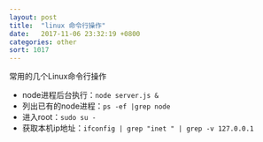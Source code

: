 ```yaml
---
layout: post
title:  "linux 命令行操作"
date:   2017-11-06 23:32:19 +0800
categories: other
sort: 1017
---
```


常用的几个Linux命令行操作

- node进程后台执行：`node server.js &`
- 列出已有的node进程：`ps -ef |grep node`
- 进入root：`sudo su - `
- 获取本机ip地址：`ifconfig | grep "inet " | grep -v 127.0.0.1 `

